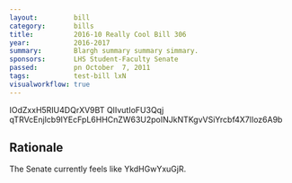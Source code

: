 ```yaml
---
layout:         bill
category:       bills
title:          2016-10 Really Cool Bill 306
year:           2016-2017
summary:        Blargh summary summary simmary.
sponsors:       LHS Student-Faculty Senate
passed:         pn October  7, 2011
tags:           test-bill lxN
visualworkflow: true
---
```



IOdZxxH5RIU4DQrXV9BT QIIvutIoFU3Qqj qTRVcEnjlcb9IYEcFpL6HHCnZW63U2poINJkNTKgvVSiYrcbf4X7lIoz6A9b 




Rationale
---------
The Senate currently feels like YkdHGwYxuGjR.
